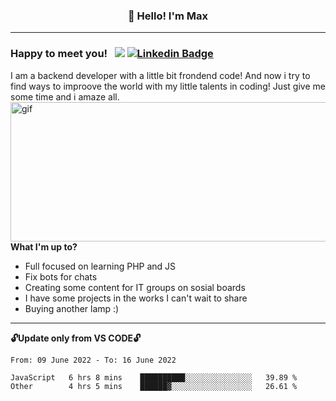 ### <p align="center">👋 Hello! I'm Max</p>

--------

### Happy to meet you! &nbsp; ![](https://komarev.com/ghpvc/?username=romartiny) [![Linkedin Badge](https://img.shields.io/badge/-LinkedIn-0e76a8?style=flat-square&logo=Linkedin&logoColor=white)](https://www.linkedin.com/in/romartiny/)

I am a backend developer with a little bit frondend code! And now i try to find ways to improove the world with my little talents in coding! Just give me some time and i amaze all.
<img align="right" alt="gif" src="https://64.media.tumblr.com/e1c5da7500447ac51ab1661819d6f4b2/1a4296433cef4166-8b/s1280x1920/b8361cd88301da5372f86efff22d950c16dbed9b.gif" width="530" height="223" />

**What I'm up to?**

- Full focused on learning PHP and JS
- Fix bots for chats
- Creating some content for IT groups on sosial boards
- I have some projects in the works I can't wait to share
- Buying another lamp :) 

-------

**🔓Update only from VS CODE🔓**

<!--START_SECTION:waka-->

```text
From: 09 June 2022 - To: 16 June 2022

JavaScript   6 hrs 8 mins    ██████████░░░░░░░░░░░░░░░   39.89 %
Other        4 hrs 5 mins    ██████▓░░░░░░░░░░░░░░░░░░   26.61 %
```

<!--END_SECTION:waka-->
